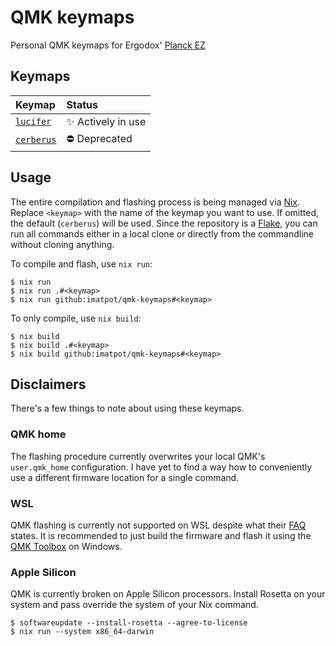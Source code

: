 # QMK keymaps

Personal QMK keymaps for Ergodox' [Planck EZ](https://ergodox-ez.com/pages/planck)

## Keymaps

| Keymap                         | Status             |
|:-------------------------------|:-------------------|
| [`lucifer`](keymaps/lucifer)   | ✨ Actively in use |
| [`cerberus`](keymaps/cerberus) | ⛔ Deprecated      |

## Usage

The entire compilation and flashing process is being managed via [Nix](https://nixos.org). Replace `<keymap>` with the name of the keymap you want to use. If omitted, the default (`cerberus`) will be used. Since the repository is a [Flake](https://nixos.wiki/wiki/Flakes), you can run all commands either in a local clone or directly from the commandline without cloning anything.

To compile and flash, use `nix run`:

```
$ nix run
$ nix run .#<keymap>
$ nix run github:imatpot/qmk-keymaps#<keymap>
```

To only compile, use `nix build`:

```
$ nix build
$ nix build .#<keymap>
$ nix build github:imatpot/qmk-keymaps#<keymap>
```

## Disclaimers

There's a few things to note about using these keymaps.

### QMK home

The flashing procedure currently overwrites your local QMK's `user.qmk_home` configuration. I have yet to find a way how to conveniently use a different firmware location for a single command.

### WSL

QMK flashing is currently not supported on WSL despite what their [FAQ](https://qmk.github.io/qmk_distro_wsl/faq.html) states. It is recommended to just build the firmware and flash it using the [QMK Toolbox](https://github.com/qmk/qmk_toolbox) on Windows.

### Apple Silicon

QMK is currently broken on Apple Silicon processors. Install Rosetta on your system and pass override the system of your Nix command.

```
$ softwareupdate --install-rosetta --agree-to-license
$ nix run --system x86_64-darwin
```
